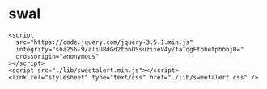 # swal


<!-- Sweet Alert -->
    <script
      src="https://code.jquery.com/jquery-3.5.1.min.js"
      integrity="sha256-9/aliU8dGd2tb6OSsuzixeV4y/faTqgFtohetphbbj0="
      crossorigin="anonymous"
    ></script>
    <script src="./lib/sweetalert.min.js"></script>
    <link rel="stylesheet" type="text/css" href="./lib/sweetalert.css" />
